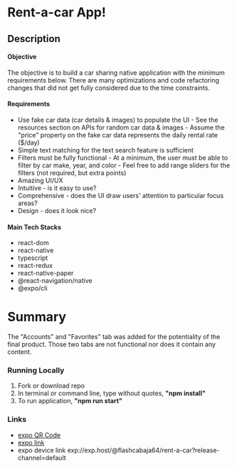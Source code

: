 # Rent-a-car App!
## Description
#### Objective
The objective is to build a car sharing native application with the minimum requirements below. There are many optimizations and code refactoring changes that did not get fully considered due to the time constraints.
#### Requirements
 -   Use fake car data (car details & images) to populate the UI
    -   See the resources section on APIs for random car data & images
    -   Assume the "price" property on the fake car data represents the daily rental rate ($/day)
 -   Simple text matching for the text search feature is sufficient
 -   Filters must be fully functional
    -   At a minimum, the user must be able to filter by car make, year, and color
    -   Feel free to add range sliders for the filters (not required, but extra points)
 -   Amazing UI/UX
 - Intuitive - is it easy to use?
 - Comprehensive - does the UI draw users' attention to particular focus areas?
 - Design - does it look nice?
#### Main Tech Stacks
 - react-dom
 - react-native
 - typescript
 - react-redux
 - react-native-paper
 - @react-navigation/native
 - @expo/cli

# Summary

The "Accounts" and "Favorites" tab was added for the potentiality of the final product. Those two tabs are not functional nor does it contain any content.

### Running Locally
1. Fork or download repo
2. In terminal or command line, type without quotes, **"npm install"**
3. To run application, **"npm run start"**

### Links
- [expo QR Code](https://qr.expo.dev/expo-go?owner=flashcabaja64&slug=rent-a-car&releaseChannel=default&host=exp.host)
- [expo link](https://expo.dev/@flashcabaja64/rent-a-car?serviceType=classic&distribution=expo-go)
- expo device link exp://exp.host/@flashcabaja64/rent-a-car?release-channel=default
